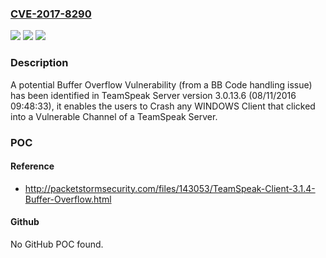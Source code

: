 ### [CVE-2017-8290](https://cve.mitre.org/cgi-bin/cvename.cgi?name=CVE-2017-8290)
![](https://img.shields.io/static/v1?label=Product&message=n%2Fa&color=blue)
![](https://img.shields.io/static/v1?label=Version&message=n%2Fa&color=blue)
![](https://img.shields.io/static/v1?label=Vulnerability&message=n%2Fa&color=brighgreen)

### Description

A potential Buffer Overflow Vulnerability (from a BB Code handling issue) has been identified in TeamSpeak Server version 3.0.13.6 (08/11/2016 09:48:33), it enables the users to Crash any WINDOWS Client that clicked into a Vulnerable Channel of a TeamSpeak Server.

### POC

#### Reference
- http://packetstormsecurity.com/files/143053/TeamSpeak-Client-3.1.4-Buffer-Overflow.html

#### Github
No GitHub POC found.

